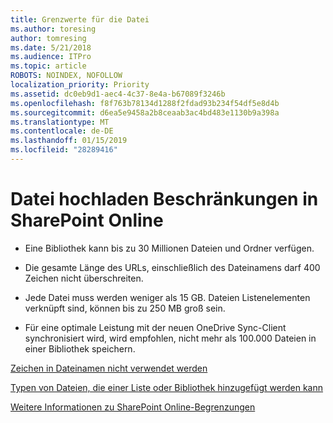 ```yaml
---
title: Grenzwerte für die Datei
ms.author: toresing
author: tomresing
ms.date: 5/21/2018
ms.audience: ITPro
ms.topic: article
ROBOTS: NOINDEX, NOFOLLOW
localization_priority: Priority
ms.assetid: dc0eb9d1-aec4-4c37-8e4a-b67089f3246b
ms.openlocfilehash: f8f763b78134d1288f2fdad93b234f54df5e8d4b
ms.sourcegitcommit: d6ea5e9458a2b8ceaab3ac4bd483e1130b9a398a
ms.translationtype: MT
ms.contentlocale: de-DE
ms.lasthandoff: 01/15/2019
ms.locfileid: "28289416"
---
```

# <a name="file-upload-limits-in-sharepoint-online"></a>Datei hochladen Beschränkungen in SharePoint Online

- Eine Bibliothek kann bis zu 30 Millionen Dateien und Ordner verfügen.
    
- Die gesamte Länge des URLs, einschließlich des Dateinamens darf 400 Zeichen nicht überschreiten.
    
- Jede Datei muss werden weniger als 15 GB. Dateien Listenelementen verknüpft sind, können bis zu 250 MB groß sein.
    
- Für eine optimale Leistung mit der neuen OneDrive Sync-Client synchronisiert wird, wird empfohlen, nicht mehr als 100.000 Dateien in einer Bibliothek speichern. 
    
[Zeichen in Dateinamen nicht verwendet werden](https://go.microsoft.com/fwlink/?linkid=866430)
  
[Typen von Dateien, die einer Liste oder Bibliothek hinzugefügt werden kann](https://go.microsoft.com/fwlink/?linkid=273757)
  
[Weitere Informationen zu SharePoint Online-Begrenzungen](https://go.microsoft.com/fwlink/?linkid=271273)
  

